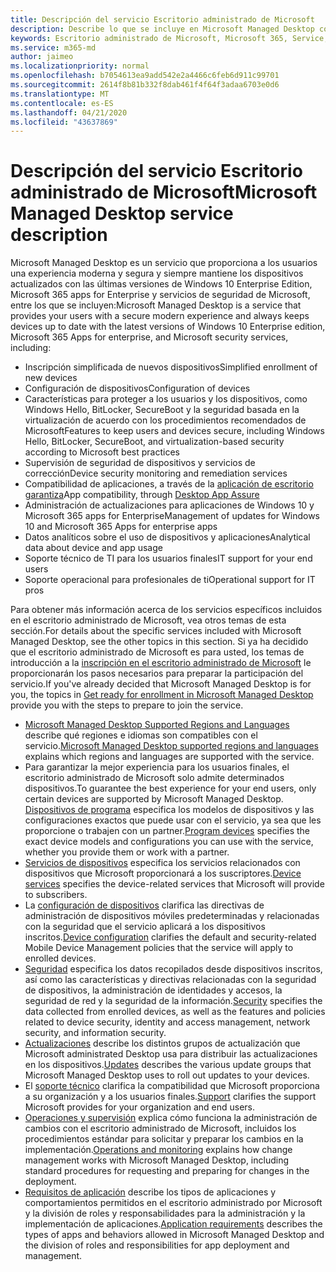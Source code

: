 ```yaml
---
title: Descripción del servicio Escritorio administrado de Microsoft
description: Describe lo que se incluye en Microsoft Managed Desktop como servicio
keywords: Escritorio administrado de Microsoft, Microsoft 365, Service, Documentation
ms.service: m365-md
author: jaimeo
ms.localizationpriority: normal
ms.openlocfilehash: b7054613ea9add542e2a4466c6feb6d911c99701
ms.sourcegitcommit: 2614f8b81b332f8dab461f4f64f3adaa6703e0d6
ms.translationtype: MT
ms.contentlocale: es-ES
ms.lasthandoff: 04/21/2020
ms.locfileid: "43637869"
---
```

# <a name="microsoft-managed-desktop-service-description"></a><span data-ttu-id="94af6-104">Descripción del servicio Escritorio administrado de Microsoft</span><span class="sxs-lookup"><span data-stu-id="94af6-104">Microsoft Managed Desktop service description</span></span>

<span data-ttu-id="94af6-105">Microsoft Managed Desktop es un servicio que proporciona a los usuarios una experiencia moderna y segura y siempre mantiene los dispositivos actualizados con las últimas versiones de Windows 10 Enterprise Edition, Microsoft 365 apps for Enterprise y servicios de seguridad de Microsoft, entre los que se incluyen:</span><span class="sxs-lookup"><span data-stu-id="94af6-105">Microsoft Managed Desktop is a service that provides your users with a secure modern experience and always keeps devices up to date with the latest versions of Windows 10 Enterprise edition, Microsoft 365 Apps for enterprise, and Microsoft security services, including:</span></span>

- <span data-ttu-id="94af6-106">Inscripción simplificada de nuevos dispositivos</span><span class="sxs-lookup"><span data-stu-id="94af6-106">Simplified enrollment of new devices</span></span>
- <span data-ttu-id="94af6-107">Configuración de dispositivos</span><span class="sxs-lookup"><span data-stu-id="94af6-107">Configuration of devices</span></span>
- <span data-ttu-id="94af6-108">Características para proteger a los usuarios y los dispositivos, como Windows Hello, BitLocker, SecureBoot y la seguridad basada en la virtualización de acuerdo con los procedimientos recomendados de Microsoft</span><span class="sxs-lookup"><span data-stu-id="94af6-108">Features to keep users and devices secure, including Windows Hello, BitLocker, SecureBoot, and virtualization-based security according to Microsoft best practices</span></span>
- <span data-ttu-id="94af6-109">Supervisión de seguridad de dispositivos y servicios de corrección</span><span class="sxs-lookup"><span data-stu-id="94af6-109">Device security monitoring and remediation services</span></span>
- <span data-ttu-id="94af6-110">Compatibilidad de aplicaciones, a través de la [aplicación de escritorio garantiza](https://docs.microsoft.com/fasttrack/win-10-desktop-app-assure)</span><span class="sxs-lookup"><span data-stu-id="94af6-110">App compatibility, through [Desktop App Assure](https://docs.microsoft.com/fasttrack/win-10-desktop-app-assure)</span></span>
- <span data-ttu-id="94af6-111">Administración de actualizaciones para aplicaciones de Windows 10 y Microsoft 365 apps for Enterprise</span><span class="sxs-lookup"><span data-stu-id="94af6-111">Management of updates for Windows 10 and Microsoft 365 Apps for enterprise apps</span></span>
- <span data-ttu-id="94af6-112">Datos analíticos sobre el uso de dispositivos y aplicaciones</span><span class="sxs-lookup"><span data-stu-id="94af6-112">Analytical data about device and app usage</span></span>
- <span data-ttu-id="94af6-113">Soporte técnico de TI para los usuarios finales</span><span class="sxs-lookup"><span data-stu-id="94af6-113">IT support for your end users</span></span>
- <span data-ttu-id="94af6-114">Soporte operacional para profesionales de ti</span><span class="sxs-lookup"><span data-stu-id="94af6-114">Operational support for IT pros</span></span>

<span data-ttu-id="94af6-115">Para obtener más información acerca de los servicios específicos incluidos en el escritorio administrado de Microsoft, vea otros temas de esta sección.</span><span class="sxs-lookup"><span data-stu-id="94af6-115">For details about the specific services included with Microsoft Managed Desktop, see the other topics in this section.</span></span> <span data-ttu-id="94af6-116">Si ya ha decidido que el escritorio administrado de Microsoft es para usted, los temas de introducción a la [inscripción en el escritorio administrado de Microsoft](https://docs.microsoft.com/microsoft-365/managed-desktop/get-ready/) le proporcionarán los pasos necesarios para preparar la participación del servicio.</span><span class="sxs-lookup"><span data-stu-id="94af6-116">If you've already decided that Microsoft Managed Desktop is for you, the topics in [Get ready for enrollment in Microsoft Managed Desktop](https://docs.microsoft.com/microsoft-365/managed-desktop/get-ready/) provide you with the steps to prepare to join the service.</span></span>

- <span data-ttu-id="94af6-117">[Microsoft Managed Desktop Supported Regions and Languages](regions-languages.md) describe qué regiones e idiomas son compatibles con el servicio.</span><span class="sxs-lookup"><span data-stu-id="94af6-117">[Microsoft Managed Desktop supported regions and languages](regions-languages.md) explains which regions and languages are supported with the service.</span></span>
- <span data-ttu-id="94af6-118">Para garantizar la mejor experiencia para los usuarios finales, el escritorio administrado de Microsoft solo admite determinados dispositivos.</span><span class="sxs-lookup"><span data-stu-id="94af6-118">To guarantee the best experience for your end users, only certain devices are supported by Microsoft Managed Desktop.</span></span> <span data-ttu-id="94af6-119">[Dispositivos de programa](device-list.md) especifica los modelos de dispositivos y las configuraciones exactos que puede usar con el servicio, ya sea que les proporcione o trabajen con un partner.</span><span class="sxs-lookup"><span data-stu-id="94af6-119">[Program devices](device-list.md) specifies the exact device models and configurations you can use with the service, whether you provide them or work with a partner.</span></span>
- <span data-ttu-id="94af6-120">[Servicios de dispositivos](device-services.md) especifica los servicios relacionados con dispositivos que Microsoft proporcionará a los suscriptores.</span><span class="sxs-lookup"><span data-stu-id="94af6-120">[Device services](device-services.md) specifies the device-related services that Microsoft will provide to subscribers.</span></span>
- <span data-ttu-id="94af6-121">La [configuración de dispositivos](device-policies.md) clarifica las directivas de administración de dispositivos móviles predeterminadas y relacionadas con la seguridad que el servicio aplicará a los dispositivos inscritos.</span><span class="sxs-lookup"><span data-stu-id="94af6-121">[Device configuration](device-policies.md) clarifies the default and security-related Mobile Device Management policies that the service will apply to enrolled devices.</span></span>
- <span data-ttu-id="94af6-122">[Seguridad](security.md) especifica los datos recopilados desde dispositivos inscritos, así como las características y directivas relacionadas con la seguridad de dispositivos, la administración de identidades y accesos, la seguridad de red y la seguridad de la información.</span><span class="sxs-lookup"><span data-stu-id="94af6-122">[Security](security.md) specifies the data collected from enrolled devices, as well as the features and policies related to device security, identity and access management, network security, and information security.</span></span>
- <span data-ttu-id="94af6-123">[Actualizaciones](updates.md) describe los distintos grupos de actualización que Microsoft administrated Desktop usa para distribuir las actualizaciones en los dispositivos.</span><span class="sxs-lookup"><span data-stu-id="94af6-123">[Updates](updates.md) describes the various update groups that Microsoft Managed Desktop uses to roll out updates to your devices.</span></span>
- <span data-ttu-id="94af6-124">El [soporte técnico](support.md) clarifica la compatibilidad que Microsoft proporciona a su organización y a los usuarios finales.</span><span class="sxs-lookup"><span data-stu-id="94af6-124">[Support](support.md) clarifies the support Microsoft provides for your organization and end users.</span></span>
- <span data-ttu-id="94af6-125">[Operaciones y supervisión](operations-and-monitoring.md) explica cómo funciona la administración de cambios con el escritorio administrado de Microsoft, incluidos los procedimientos estándar para solicitar y preparar los cambios en la implementación.</span><span class="sxs-lookup"><span data-stu-id="94af6-125">[Operations and monitoring](operations-and-monitoring.md) explains how change management works with Microsoft Managed Desktop, including standard procedures for requesting and preparing for changes in the deployment.</span></span>
- <span data-ttu-id="94af6-126">[Requisitos de aplicación](mmd-app-requirements.md) describe los tipos de aplicaciones y comportamientos permitidos en el escritorio administrado por Microsoft y la división de roles y responsabilidades para la administración y la implementación de aplicaciones.</span><span class="sxs-lookup"><span data-stu-id="94af6-126">[Application requirements](mmd-app-requirements.md) describes the types of apps and behaviors allowed in Microsoft Managed Desktop and the division of roles and responsibilities for app deployment and management.</span></span>
